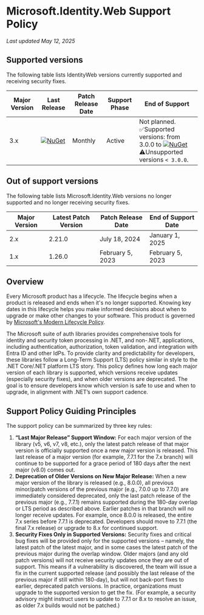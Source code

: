 # Microsoft.Identity.Web Support Policy

_Last updated May 12, 2025_

## Supported versions
The following table lists IdentityWeb versions currently supported and receiving security fixes.

| Major Version | Last Release | Patch Release Date  | Support Phase|End of Support |
| --------------|--------------|--------|------------|--------|
| 3.x           | [![NuGet](https://img.shields.io/nuget/v/Microsoft.Identity.Web.svg?style=flat-square&label=nuget&colorB=00b200)](https://www.nuget.org/packages/Microsoft.Identity.Web/)   |Monthly| Active | Not planned.<br/>✅Supported versions: from 3.0.0 to [![NuGet](https://img.shields.io/nuget/v/Microsoft.Identity.Web.svg?style=flat-square&label=nuget&colorB=00b200)](https://www.nuget.org/packages/Microsoft.Identity.Web/)<br/>⚠️Unsupported versions `< 3.0.0`.|

## Out of support versions
The following table lists Microsoft.Identity.Web versions no longer supported and no longer receiving security fixes.

| Major Version | Latest Patch Version| Patch Release Date | End of Support Date|
| --------------|--------------|--------|--------|
| 2.x           | 2.21.0       |  July 18, 2024         | January 1, 2025 |
| 1.x           | 1.26.0       | February 5, 2023       | February 5, 2023|

## Overview

Every Microsoft product has a lifecycle. The lifecycle begins when a product is released and ends when it's no longer supported. Knowing key dates in this lifecycle helps you make informed decisions about when to upgrade or make other changes to your software. This product is governed by [Microsoft's Modern Lifecycle Policy](https://learn.microsoft.com/en-us/lifecycle/policies/modern).

The Microsoft suite of auth libraries provides comprehensive tools for identity and security token processing in .NET, and non-.NET, applications, including authentication, authorization, token validation, and integration with Entra ID and other IdPs. To provide clarity and predictability for developers, these libraries follow a Long-Term Support (LTS) policy similar in style to the .NET Core/.NET platform LTS story. This policy defines how long each major version of each library is supported, which versions receive updates (especially security fixes), and when older versions are deprecated. The goal is to ensure developers know which version is safe to use and when to upgrade, in alignment with .NET’s own support cadence.

## Support Policy Guiding Principles
The support policy can be summarized by three key rules:
1. **“Last Major Release” Support Window:** For each major version of the library (v5, v6, v7, v8, etc.), only the latest patch release of that major version is officially supported once a new major version is released. This last release of a major version (for example, 7.7.1 for the 7.x branch) will continue to be supported for a grace period of 180 days after the next major (v8.0) comes out.
2. **Deprecation of Older Versions on New Major Release:** When a new major version of the library is released (e.g., 8.0.0), all previous minor/patch versions of the previous major (e.g., 7.0.0 up to 7.7.0) are immediately considered deprecated, only the last patch release of the previous major (e.g., 7.7.1) remains supported during the 180-day overlap or LTS period as described above. Earlier patches in that branch will no longer receive updates. For example, once 8.0.0 is released, the entire 7.x series before 7.7.1 is deprecated. Developers should move to 7.7.1 (the final 7.x release) or upgrade to 8.x for continued support.
3. **Security Fixes Only in Supported Versions:** Security fixes and critical bug fixes will be provided only for the supported versions – namely, the latest patch of the latest major, and in some cases the latest patch of the previous major during the overlap window. Older majors (and any old patch versions) will not receive security updates once they are out of support. This means if a vulnerability is discovered, the team will issue a fix in the current supported release (and possibly the last release of the previous major if still within 180-day), but will not back-port fixes to earlier, deprecated patch versions. In practice, organizations must upgrade to the supported version to get the fix. (For example, a security advisory might instruct users to update to 7.7.1 or 8.x to resolve an issue, as older 7.x builds would not be patched.)

